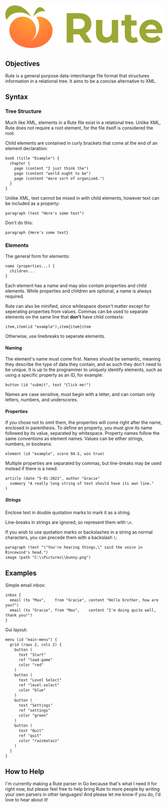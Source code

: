 ![Rute](logo.png)
====

## Objectives
Rute is a general purpose data-interchange file format that structures information in a relational tree. It aims to be a concise alternative to XML.

## Syntax

### Tree Structure
Much like XML, elements in a Rute file exist in a relational tree. Unlike XML, Rute does not require a root element, for the file itself is considered the root.

Child elements are contained in curly brackets that come at the end of an element declaration:
```
book (title "Example") {
  chapter {
    page (content "I just think the")
    page (content "world ought to be")
    page (content "more sort of organized.")
  }
}
```

Unlike XML, text cannot be mixed in with child elements, however text can be included as a property:
```
paragraph (text "Here's some text")
```

Don't do this:
```
paragraph {Here's some text}
```

### Elements
The general form for elements:
```
name (properties...) {
  children...
}
```

Each element has a name and may also contain properties and child elements. While properties and children are optional, a name is always required.

Rute can also be minified, since whitespace doesn't matter except for seperating properties from values. Commas can be used to separate elements on the same line that **don't** have child contexts:
```
item,item(id "example"),item{item}item
```
Otherwise, use linebreaks to seperate elements.

#### Naming
The element's name must come first. Names should be semantic, meaning they describe the type of data they contain, and as such they don't need to be unique. It is up to the programmer to uniquely identify elements, such as using a specific property as an ID, for example:
```
button (id "submit", text "Click me!")
```

Names are case sensitive, must begin with a letter, and can contain only letters, numbers, and underscores.

#### Properties
If you chose not to omit them, the properties will come right after the name, enclosed in parenthesis. To define an property, you must give its name followed by its value, separated by whitespace. Property names follow the same conventions as element names. Values can be either strings, numbers, or booleans:
```
element (id "example", score 94.5, win true)
```

Multiple properties are separated by commas, but line-breaks may be used instead if there is a need:
```
article (date "5-01-2021", author "Gracie"
  summary "A really long string of text should have its own line."
)
```
##### Strings
Enclose text in double quotation marks to mark it as a string.

Line-breaks in strings are ignored, so represent them with `\n`.

If you wish to use quotation marks or backslashes in a string as normal characters, you can precede them with a backslash `\`:
```
paragraph (text "\"You're hearing things,\" said the voice in Rincewind's head.")
image (path "C:\\Pictures\\bunny.png")
```

## Examples

Simple email inbox:
```
inbox {
  email (to "Max",    from "Gracie", content "Hello brother, how are you?")
  email (to "Gracie", from "Max",    content "I'm doing quite well, thank you!")
}
```

Gui layout:
```
menu (id "main-menu") {
  grid (rows 2, cols 2) {
    button (
      text "Start"
      ref "load-game"
      color "red"
    )
    button (
      text "Level Select"
      ref "level-select"
      color "blue"
    )
    button (
      text "Settings"
      ref "settings"
      color "green"
    )
    button (
      text "Quit"
      ref "quit"
      color "razzmatazz"
    )
  }
}
```

## How to Help
I'm currently making a Rute parser in Go because that's what I need it for right now, but please feel free to help bring Rute to more people by writing your own parsers in other languages! And please let me know if you do, I'd love to hear about it!
